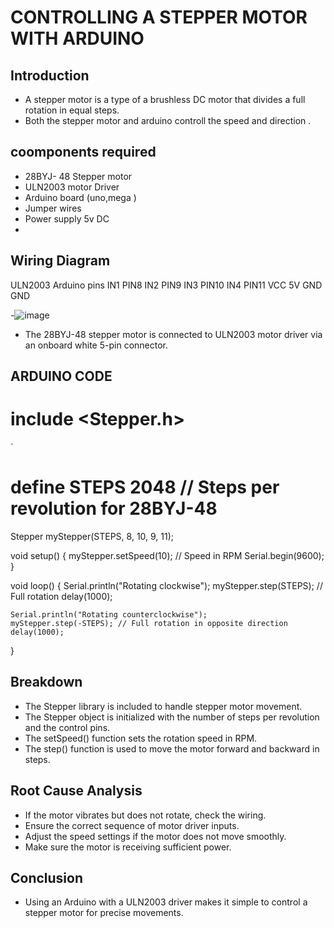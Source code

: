 
# CONTROLLING A STEPPER MOTOR WITH ARDUINO

## Introduction

- A stepper motor is a type of a brushless DC motor that divides a full rotation in equal steps.
- Both the stepper motor and arduino controll the speed and direction .

## coomponents required

- 28BYJ- 48 Stepper motor
- ULN2003 motor Driver
- Arduino board (uno,mega )
- Jumper wires
- Power supply 5v DC
-

## Wiring Diagram

 ULN2003                 Arduino pins
 IN1                     PIN8
 IN2                     PIN9
 IN3                     PIN10
 IN4                     PIN11
 VCC                     5V
 GND                     GND

-![image](https://github.com/user-attachments/assets/b6061d3c-e43b-49cd-90bd-3f74a4e11f87)

- The 28BYJ-48 stepper motor is connected to ULN2003 motor driver via an onboard white 5-pin connector.

## ARDUINO CODE

# include <Stepper.h>
`
# define STEPS 2048 // Steps per revolution for 28BYJ-48

Stepper myStepper(STEPS, 8, 10, 9, 11);

void setup() {
    myStepper.setSpeed(10); // Speed in RPM
    Serial.begin(9600);
}

void loop() {
    Serial.println("Rotating clockwise");
    myStepper.step(STEPS); // Full rotation
    delay(1000);

    Serial.println("Rotating counterclockwise");
    myStepper.step(-STEPS); // Full rotation in opposite direction
    delay(1000);
}

## Breakdown

- The Stepper library is included to handle stepper motor movement.
- The Stepper object is initialized with the number of steps per revolution and the control pins.
- The setSpeed() function sets the rotation speed in RPM.
- The step() function is used to move the motor forward and backward in steps.

## Root Cause Analysis

- If the motor vibrates but does not rotate, check the wiring.
- Ensure the correct sequence of motor driver inputs.
- Adjust the speed settings if the motor does not move smoothly.
- Make sure the motor is receiving sufficient power.

## Conclusion

- Using an Arduino with a ULN2003 driver makes it simple to control a stepper motor for precise movements. 
